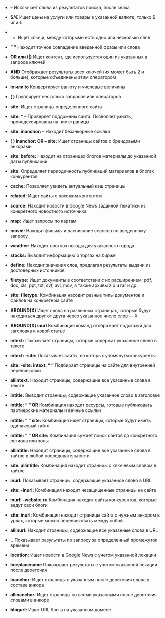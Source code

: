 * **–** Исключает слова из результатов поиска, после знака

* **$/€** Ищет цены на услуги или товары в указанной валюте, только $ или €

* * Ищет ключи, между которыми есть одно или несколько слов

* **” ”** Находит точное совпадение введенной фразы или слова

* **OR или (|)** Ищет контент, где используется один из указанных в запросе ключей

* **AND** Отображает результаты всех ключей (их может быть 2 и больше), которые объединены этим оператором

* **in или to** Конвертирует валюту и числовые величины

* **( )** Группирует несколько запросов или операторов

* **site:** Ищет страницы определенного сайта

* **site: * –** Проверяет поддомены сайта. Позволяет узнать, проиндексированы на них страницы

* **site: inanchor: –** Находит безанкорные ссылки

* **( ) inanchor: OR – site:** Ищет страницы сайтов с брендовыми анкорами

* **site: before:** Находит на страницах блогов материалы до указанной даты публикации

* **site:** Определяет периодичность публикаций материалов в блогах конкурентов

* **cache:** Позволяет увидеть актуальный кэш страницы

* **related:** Ищет сайты с похожим контентом

* **source:** Находит новости в Google News заданной тематики из конкретного новостного источника

* **map:** Ищет запросы по картам

* **movie:** Находит фильмы и расписание сеансов по введенному запросу

* **weather:** Находит прогноз погоды для указанного города

* **stocks:** Выводит информацию о торгах на бирже

* **define:** Находит значения слов, предлагая результаты выдачи из достоверных источников

* **filetype:** Ищет документы в соответствии с их расширением: pdf, doc, xls, ppt, txt, svf, avi, mov, а также архивы zip и rar и др

* **site: filetype:** Комбинация находит разные типы документов и файлов на конкретном сайте

* **AROUND(X)** Ищет слова на различных страницах, которые будут находиться друг от друга через указанное число слов — X

* **AROUND(X) inurl** Комбинация команд отображает подсказки для заголовка к новой статье

* **intext:** Показывает страницы, которые содержат указанное слово в тексте

* **intext: -site:** Показывает сайты, на которых упомянуты конкуренты

* **site: -site: intext: “ ”** Подбирает страницы на сайте для внутренней перелинковки

* **allintext:** Находит страницы, содержащие все указанные слова в тексте

* **intitle:** Выводит страницы, содержащие указанное слово в заголовке

* **intitle: “ “ OR** Комбинация находит ресурсы, готовые публиковать партнерские материалы и вечные ссылки

* **intitle: “ ” site:** Комбинация ищет страницы, которые будут иметь одинаковый тайтл

* **intitle: “ ” OR site:** Комбинация сужает поиск сайтов до конкретного региона или зоны

* **allintitle:** Находит страницы, содержащие все указанные слова в тайтле в любой последовательности

* **site: allintitle:** Комбинация находит страницы с ключевым словом в тайтле

* **inurl:** Показывает страницы, содержащие указанное слово в URL

* **site: -inurl:** Комбинация находит незащищенные страницы на сайте

* **inurl: -website.ru** Комбинация находит сайты конкурентов, которые ведут свои блоги

* **site: inurl:** Комбинация находит страницы сайта с нужным анкором в урлах, которые можно перелинковать между собой

* **allinurl:** Находит страницы, содержащие все указанные слова в URL

* **..** Показывает результаты по запросу за определенный промежуток времени

* **location:** Ищет новости в Google News с учетом указанной локации

* **loc:placename** Показывает результаты с учетом указанной локации после двоеточия

* **inanchor:** Ищет страницы с указанным после двоеточия слова в составе анкора

* **allinanchor:** Ищет страницы со всеми указанными после двоеточия словами в анкоре

* **blogurl:**	Ищет URL блога на указанном домене
